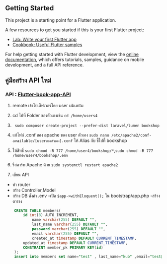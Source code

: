 ## Getting Started

This project is a starting point for a Flutter application.

A few resources to get you started if this is your first Flutter project:

- [Lab: Write your first Flutter app](https://docs.flutter.dev/get-started/codelab)
- [Cookbook: Useful Flutter samples](https://docs.flutter.dev/cookbook)

For help getting started with Flutter development, view the
[online documentation](https://docs.flutter.dev/), which offers tutorials,
samples, guidance on mobile development, and a full API reference.
## คู่มือสร้าง API ใหม่

### API : [Flutter-book-app-API](https://github.com/dragon111333/Flutter-book-app-api)


1. remote เข้าไปเซิฟเวอร์โดย user ubuntu

2. cd ไปที่ Folder ของตัวเองเช่น `cd /home/users4`

3. ` sudo composer create-project --prefer-dist laravel/lumen bookshop`
4. แก้ไฟล์ .conf ของ apache ของ user ตัวเอง `sudo nano /etc/apache2/conf-available/[userของตัวเอง].conf` ให้ Alias กับ <Directory> ชี้ไปที่ bookshop

5. ให้สิทธิ์  `sudo chmod -R 777 /home/user4/bookshop/*`,`sudo chmod -R 777 /home/user4/bookshop/.env`

6. รีสตาร์ท Apache ด้วย `sudo systemctl restart apache2`

7. เขียน API 
  - ทำ router
  - สร้าง Controller,Model
  - สร้าง DB ตั้งค่า .env 
    -เปิด `$app->withEloquent();` ใน bootstrap/app.php
  -สร้างตาราง
```sql
	CREATE TABLE members(
		id int(8) AUTO_INCREMENT,
    		name varchar(255) DEFAULT "",
    		last_name varchar(255) DEFAULT "",
    		password varchar(255) DEFAULT "",
    		email varchar(255) DEFAULT "",
    		created_at timestamp DEFAULT CURRENT_TIMESTAMP,
		updated_at timestamp DEFAULT CURRENT_TIMESTAMP,
		CONSTRAINT member_pk PRIMARY KEY(id)
	);
	insert into members set name="test" , last_name="kub" ,email="test@gmail.com",password="555";
```
